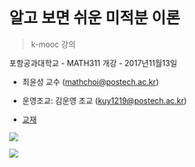 
# 알고 보면 쉬운 미적분 이론

> k-mooc 강의 

포항공과대학교 -  MATH311
개강 - 2017년11월13일

- 최윤성 교수 (mathchoi@postech.ac.kr)

- 운영조교: 김운영 조교 (kuy1219@postech.ac.kr)


- [교재](http://www.kmooc.kr/courses/course-v1:POSTECHk+MATH311+2017-T1/pdfbook/0/)


![](https://i.imgur.com/rwA2aKC.png)



![](https://i.imgur.com/likcz0D.png)